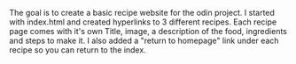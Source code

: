 The goal is to create a basic recipe website for the odin project.
I started with index.html and created hyperlinks to 3 different recipes. Each recipe page comes with it's own Title, image, a description of the food, ingredients and steps to make it. I also added a "return to homepage" link under each recipe so you can return to the index.
